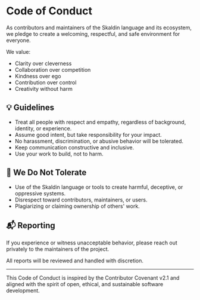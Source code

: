 # Code of Conduct

As contributors and maintainers of the Skaldin language and its ecosystem, we pledge to create a welcoming, respectful, and safe environment for everyone.

We value:
- Clarity over cleverness
- Collaboration over competition
- Kindness over ego
- Contribution over control
- Creativity without harm

## 💡 Guidelines

- Treat all people with respect and empathy, regardless of background, identity, or experience.
- Assume good intent, but take responsibility for your impact.
- No harassment, discrimination, or abusive behavior will be tolerated.
- Keep communication constructive and inclusive.
- Use your work to build, not to harm.

## 🚫 We Do Not Tolerate

- Use of the Skaldin language or tools to create harmful, deceptive, or oppressive systems.
- Disrespect toward contributors, maintainers, or users.
- Plagiarizing or claiming ownership of others' work.

## 📬 Reporting

If you experience or witness unacceptable behavior, please reach out privately to the maintainers of the project.

All reports will be reviewed and handled with discretion.

---

This Code of Conduct is inspired by the Contributor Covenant v2.1 and aligned with the spirit of open, ethical, and sustainable software development.